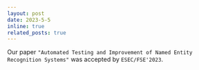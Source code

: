 ```yaml
---
layout: post
date: 2023-5-5
inline: true
related_posts: true
---
```


Our paper `"Automated Testing and Improvement of Named Entity Recognition Systems"` was accepted by `ESEC/FSE'2023`.